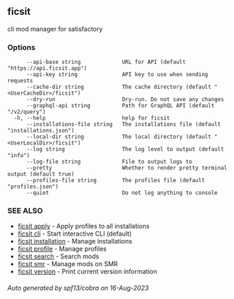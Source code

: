 ## ficsit

cli mod manager for satisfactory

### Options

```
      --api-base string             URL for API (default "https://api.ficsit.app")
      --api-key string              API key to use when sending requests
      --cache-dir string            The cache directory (default "<UserCacheDir>/ficsit")
      --dry-run                     Dry-run. Do not save any changes
      --graphql-api string          Path for GraphQL API (default "/v2/query")
  -h, --help                        help for ficsit
      --installations-file string   The installations file (default "installations.json")
      --local-dir string            The local directory (default "<UserLocalDir>/ficsit")
      --log string                  The log level to output (default "info")
      --log-file string             File to output logs to
      --pretty                      Whether to render pretty terminal output (default true)
      --profiles-file string        The profiles file (default "profiles.json")
      --quiet                       Do not log anything to console
```

### SEE ALSO

* [ficsit apply](ficsit_apply.md)	 - Apply profiles to all installations
* [ficsit cli](ficsit_cli.md)	 - Start interactive CLI (default)
* [ficsit installation](ficsit_installation.md)	 - Manage installations
* [ficsit profile](ficsit_profile.md)	 - Manage profiles
* [ficsit search](ficsit_search.md)	 - Search mods
* [ficsit smr](ficsit_smr.md)	 - Manage mods on SMR
* [ficsit version](ficsit_version.md)	 - Print current version information

###### Auto generated by spf13/cobra on 16-Aug-2023
